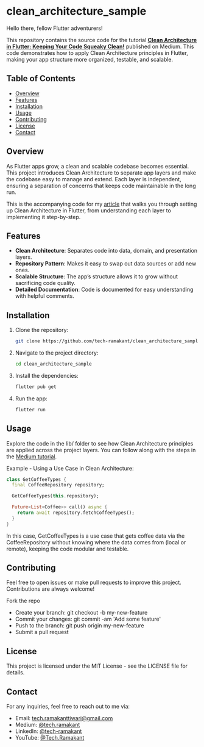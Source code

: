 # clean_architecture_sample

Hello there, fellow Flutter adventurers!

This repository contains the source code for the tutorial **[Clean Architecture in Flutter: Keeping Your Code Squeaky Clean!](https://medium.com/@tech.ramakant/clean-architecture-in-flutter-keeping-your-code-squeaky-clean-c77aa6241d96)** published on Medium. This code demonstrates how to apply Clean Architecture principles in Flutter, making your app structure more organized, testable, and scalable.

## Table of Contents
- [Overview](#Overview)
- [Features](#Features)
- [Installation](#Installation)
- [Usage](#Usage)
- [Contributing](#Contributing)
- [License](#License)
- [Contact](#Contact)

## Overview
As Flutter apps grow, a clean and scalable codebase becomes essential. This project introduces Clean Architecture to separate app layers and make the codebase easy to manage and extend. Each layer is independent, ensuring a separation of concerns that keeps code maintainable in the long run.

This is the accompanying code for my [article](https://medium.com/@tech.ramakant/clean-architecture-in-flutter-keeping-your-code-squeaky-clean-c77aa6241d96) that walks you through setting up Clean Architecture in Flutter, from understanding each layer to implementing it step-by-step.

## Features
- **Clean Architecture**: Separates code into data, domain, and presentation layers.
- **Repository Pattern**: Makes it easy to swap out data sources or add new ones.
- **Scalable Structure**: The app’s structure allows it to grow without sacrificing code quality.
- **Detailed Documentation**: Code is documented for easy understanding with helpful comments.

## Installation
1. Clone the repository:

    ```bash
    git clone https://github.com/tech-ramakant/clean_architecture_sample.git
    ```

2. Navigate to the project directory:

    ```bash
    cd clean_architecture_sample
    ```

3. Install the dependencies:

    ```bash
    flutter pub get
    ```

4. Run the app:

    ```bash
    flutter run
    ```

## Usage

Explore the code in the lib/ folder to see how Clean Architecture principles are applied across the project layers. You can follow along with the steps in the [Medium tutorial](https://medium.com/@tech.ramakant/clean-architecture-in-flutter-keeping-your-code-squeaky-clean-c77aa6241d96).

Example - Using a Use Case in Clean Architecture:

```dart
class GetCoffeeTypes {
  final CoffeeRepository repository;

  GetCoffeeTypes(this.repository);

  Future<List<Coffee>> call() async {
    return await repository.fetchCoffeeTypes();
  }
}

```
In this case, GetCoffeeTypes is a use case that gets coffee data via the CoffeeRepository without knowing where the data comes from (local or remote), keeping the code modular and testable.

## Contributing
Feel free to open issues or make pull requests to improve this project. Contributions are always welcome!

Fork the repo
- Create your branch: git checkout -b my-new-feature
- Commit your changes: git commit -am 'Add some feature'
- Push to the branch: git push origin my-new-feature
- Submit a pull request

## License
This project is licensed under the MIT License - see the LICENSE file for details.

## Contact
For any inquiries, feel free to reach out to me via:

- Email: [tech.ramakanttiwari@gmail.com](mailto:tech.ramakanttiwari@gmail.com)
- Medium: [@tech.ramakant](https://medium.com/@tech.ramakant)
- LinkedIn: [@tech-ramakant](https://www.linkedin.com/in/ramakant-tiwari-593479128)
- YouTube: [@Tech.Ramakant](https://www.youtube.com/@Tech.Ramakant)

